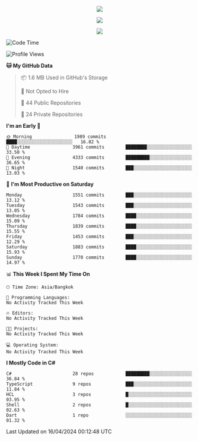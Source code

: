 <p align="center">
  <a href="say-hi.gif"> 
    <img align="center" src="say-hi.gif"/>
  </a>
</p>
<p align="center">
  <a href="https://github.com/htthinh1999">
    <img align="center" src="https://github-readme-stats-kappa-pink.vercel.app/api?username=htthinh1999&show_icons=true&count_private=true&theme=dracula"/>
  </a>
</p>
<p align="center">
  <a href="https://github.com/htthinh1999">
    <img src="https://github-readme-stats-kappa-pink.vercel.app/api/top-langs/?username=htthinh1999&layout=compact&langs_count=6&count_private=true&hide=tsql,hlsl,glsl,shaderlab&theme=dracula"/>
  </a>
</p>

<!--START_SECTION:waka-->
![Code Time](http://img.shields.io/badge/Code%20Time-0%20secs-blue)

![Profile Views](http://img.shields.io/badge/Profile%20Views-1-blue)

**🐱 My GitHub Data** 

> 📦 1.6 MB Used in GitHub's Storage 
 > 
> 🚫 Not Opted to Hire
 > 
> 📜 44 Public Repositories 
 > 
> 🔑 24 Private Repositories 
 > 
**I'm an Early 🐤** 

```text
🌞 Morning                1989 commits        ████░░░░░░░░░░░░░░░░░░░░░   16.82 % 
🌆 Daytime                3961 commits        ████████░░░░░░░░░░░░░░░░░   33.50 % 
🌃 Evening                4333 commits        █████████░░░░░░░░░░░░░░░░   36.65 % 
🌙 Night                  1540 commits        ███░░░░░░░░░░░░░░░░░░░░░░   13.03 % 
```
📅 **I'm Most Productive on Saturday** 

```text
Monday                   1551 commits        ███░░░░░░░░░░░░░░░░░░░░░░   13.12 % 
Tuesday                  1543 commits        ███░░░░░░░░░░░░░░░░░░░░░░   13.05 % 
Wednesday                1784 commits        ████░░░░░░░░░░░░░░░░░░░░░   15.09 % 
Thursday                 1839 commits        ████░░░░░░░░░░░░░░░░░░░░░   15.55 % 
Friday                   1453 commits        ███░░░░░░░░░░░░░░░░░░░░░░   12.29 % 
Saturday                 1883 commits        ████░░░░░░░░░░░░░░░░░░░░░   15.93 % 
Sunday                   1770 commits        ████░░░░░░░░░░░░░░░░░░░░░   14.97 % 
```


📊 **This Week I Spent My Time On** 

```text
🕑︎ Time Zone: Asia/Bangkok

💬 Programming Languages: 
No Activity Tracked This Week

🔥 Editors: 
No Activity Tracked This Week

🐱‍💻 Projects: 
No Activity Tracked This Week

💻 Operating System: 
No Activity Tracked This Week
```

**I Mostly Code in C#** 

```text
C#                       28 repos            █████████░░░░░░░░░░░░░░░░   36.84 % 
TypeScript               9 repos             ███░░░░░░░░░░░░░░░░░░░░░░   11.84 % 
HCL                      3 repos             █░░░░░░░░░░░░░░░░░░░░░░░░   03.95 % 
Shell                    2 repos             █░░░░░░░░░░░░░░░░░░░░░░░░   02.63 % 
Dart                     1 repo              ░░░░░░░░░░░░░░░░░░░░░░░░░   01.32 % 
```




 Last Updated on 16/04/2024 00:12:48 UTC
<!--END_SECTION:waka-->
